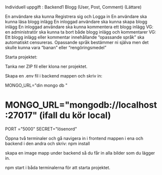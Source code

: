 Individuell uppgift : Backend1
Blogg (User, Post, Comment) (Lättare)

En användare ska kunna Registrera sig och Logga in
En användare ska kunna läsa blogg inlägg
En inloggad användare ska kunna skapa blogg inlägg
En inloggad användare ska kunna kommentera ett blogg inlägg
VG: en administratör ska kunna ta bort både blogg inlägg och kommentarer
VG: Ett blogg inlägg eller kommentar innehållande “opassande språk” ska automatiskt censureras.
Opassande språk bestämmer ni själva men det skulle kunna vara “banan” eller “rengöringsmedel”



Starta projektet:


Tanka ner ZIP fil eller klona ner projektet.

Skapa en .env fil i backend mappen och skriv in: 

MONGO_URL="din mongo db "
# MONGO_URL="mongodb://localhost:27017" (ifall du kör local)
PORT ="5000"
SECRET="lösenord"

Öppna två terminaler och gå navigera in i frontend mappen i ena och backend i den andra och skriv:
npm install

skapa en image mapp under backend så du får in alla bilder som du lägger in.

npm start i båda terminalerna för att starta projektet.



